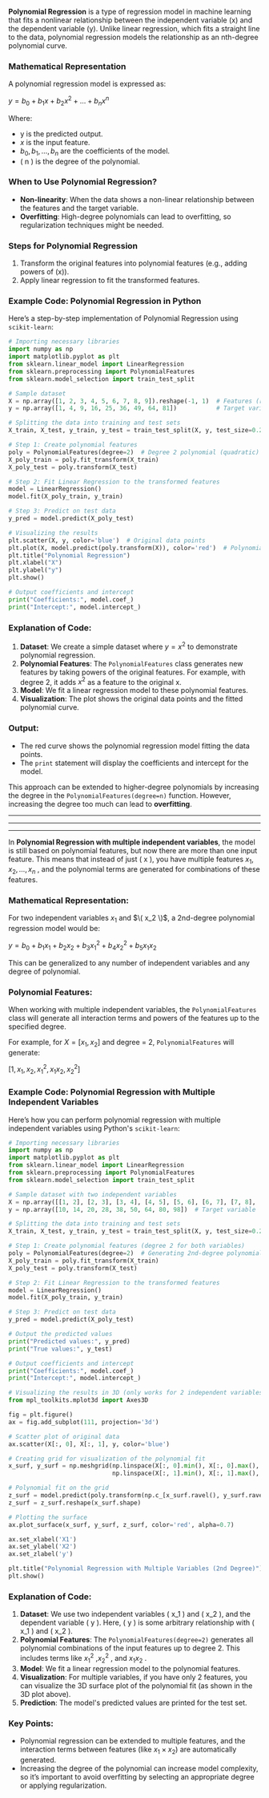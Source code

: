 
**Polynomial Regression** is a type of regression model in machine learning that fits a nonlinear relationship between the independent variable \(x\) and the dependent variable \(y\). Unlike linear regression, which fits a straight line to the data, polynomial regression models the relationship as an nth-degree polynomial curve.

### Mathematical Representation
A polynomial regression model is expressed as:


$y = b_0 + b_1x + b_2x^2 + \dots + b_nx^n$


Where:
- y is the predicted output.
- $x$ is the input feature.
- $b_0, b_1, \dots, b_n$ are the coefficients of the model.
- \( n \) is the degree of the polynomial.

### When to Use Polynomial Regression?
- **Non-linearity**: When the data shows a non-linear relationship between the features and the target variable.
- **Overfitting**: High-degree polynomials can lead to overfitting, so regularization techniques might be needed.

### Steps for Polynomial Regression
1. Transform the original features into polynomial features (e.g., adding powers of \(x\)).
2. Apply linear regression to fit the transformed features.

### Example Code: Polynomial Regression in Python

Here’s a step-by-step implementation of Polynomial Regression using `scikit-learn`:

```python
# Importing necessary libraries
import numpy as np
import matplotlib.pyplot as plt
from sklearn.linear_model import LinearRegression
from sklearn.preprocessing import PolynomialFeatures
from sklearn.model_selection import train_test_split

# Sample dataset
X = np.array([1, 2, 3, 4, 5, 6, 7, 8, 9]).reshape(-1, 1)  # Features (reshaped into a column vector)
y = np.array([1, 4, 9, 16, 25, 36, 49, 64, 81])           # Target variable (y = x^2)

# Splitting the data into training and test sets
X_train, X_test, y_train, y_test = train_test_split(X, y, test_size=0.2, random_state=0)

# Step 1: Create polynomial features
poly = PolynomialFeatures(degree=2)  # Degree 2 polynomial (quadratic)
X_poly_train = poly.fit_transform(X_train)
X_poly_test = poly.transform(X_test)

# Step 2: Fit Linear Regression to the transformed features
model = LinearRegression()
model.fit(X_poly_train, y_train)

# Step 3: Predict on test data
y_pred = model.predict(X_poly_test)

# Visualizing the results
plt.scatter(X, y, color='blue')  # Original data points
plt.plot(X, model.predict(poly.transform(X)), color='red')  # Polynomial regression curve
plt.title("Polynomial Regression")
plt.xlabel("X")
plt.ylabel("y")
plt.show()

# Output coefficients and intercept
print("Coefficients:", model.coef_)
print("Intercept:", model.intercept_)
```

### Explanation of Code:
1. **Dataset**: We create a simple dataset where $y = x^2$ to demonstrate polynomial regression.
2. **Polynomial Features**: The `PolynomialFeatures` class generates new features by taking powers of the original features. For example, with degree 2, it adds $x^2$ as a feature to the original x.
3. **Model**: We fit a linear regression model to these polynomial features.
4. **Visualization**: The plot shows the original data points and the fitted polynomial curve.

### Output:
- The red curve shows the polynomial regression model fitting the data points.
- The `print` statement will display the coefficients and intercept for the model.

This approach can be extended to higher-degree polynomials by increasing the degree in the `PolynomialFeatures(degree=n)` function. However, increasing the degree too much can lead to **overfitting**.


<hr><hr><hr>



In **Polynomial Regression with multiple independent variables**, the model is still based on polynomial features, but now there are more than one input feature. This means that instead of just \( x \), you have multiple features  $x_1, x_2, \dots, x_n$ , and the polynomial terms are generated for combinations of these features.

### Mathematical Representation:
For two independent variables $x_1$ and $\( x_2 \)$, a 2nd-degree polynomial regression model would be:


$y = b_0 + b_1x_1 + b_2x_2 + b_3x_1^2 + b_4x_2^2 + b_5x_1x_2$


This can be generalized to any number of independent variables and any degree of polynomial.

### Polynomial Features:
When working with multiple independent variables, the `PolynomialFeatures` class will generate all interaction terms and powers of the features up to the specified degree.

For example, for  $X = [x_1, x_2$]  and degree = 2, `PolynomialFeatures` will generate:

$[1, x_1, x_2, x_1^2, x_1x_2, x_2^2]$


### Example Code: Polynomial Regression with Multiple Independent Variables

Here’s how you can perform polynomial regression with multiple independent variables using Python's `scikit-learn`:

```python
# Importing necessary libraries
import numpy as np
import matplotlib.pyplot as plt
from sklearn.linear_model import LinearRegression
from sklearn.preprocessing import PolynomialFeatures
from sklearn.model_selection import train_test_split

# Sample dataset with two independent variables
X = np.array([[1, 2], [2, 3], [3, 4], [4, 5], [5, 6], [6, 7], [7, 8], [8, 9], [9, 10]])  # Two features: x1, x2
y = np.array([10, 14, 20, 28, 38, 50, 64, 80, 98])  # Target variable

# Splitting the data into training and test sets
X_train, X_test, y_train, y_test = train_test_split(X, y, test_size=0.2, random_state=0)

# Step 1: Create polynomial features (degree 2 for both variables)
poly = PolynomialFeatures(degree=2)  # Generating 2nd-degree polynomial features
X_poly_train = poly.fit_transform(X_train)
X_poly_test = poly.transform(X_test)

# Step 2: Fit Linear Regression to the transformed features
model = LinearRegression()
model.fit(X_poly_train, y_train)

# Step 3: Predict on test data
y_pred = model.predict(X_poly_test)

# Output the predicted values
print("Predicted values:", y_pred)
print("True values:", y_test)

# Output coefficients and intercept
print("Coefficients:", model.coef_)
print("Intercept:", model.intercept_)

# Visualizing the results in 3D (only works for 2 independent variables, x1 and x2)
from mpl_toolkits.mplot3d import Axes3D

fig = plt.figure()
ax = fig.add_subplot(111, projection='3d')

# Scatter plot of original data
ax.scatter(X[:, 0], X[:, 1], y, color='blue')

# Creating grid for visualization of the polynomial fit
x_surf, y_surf = np.meshgrid(np.linspace(X[:, 0].min(), X[:, 0].max(), 100),
                             np.linspace(X[:, 1].min(), X[:, 1].max(), 100))

# Polynomial fit on the grid
z_surf = model.predict(poly.transform(np.c_[x_surf.ravel(), y_surf.ravel()]))
z_surf = z_surf.reshape(x_surf.shape)

# Plotting the surface
ax.plot_surface(x_surf, y_surf, z_surf, color='red', alpha=0.7)

ax.set_xlabel('X1')
ax.set_ylabel('X2')
ax.set_zlabel('y')

plt.title("Polynomial Regression with Multiple Variables (2nd Degree)")
plt.show()
```

### Explanation of Code:
1. **Dataset**: We use two independent variables \( x_1 \) and \( x_2 \), and the dependent variable \( y \). Here, \( y \) is some arbitrary relationship with \( x_1 \) and \( x_2 \).
2. **Polynomial Features**: The `PolynomialFeatures(degree=2)` generates all polynomial combinations of the input features up to degree 2. This includes terms like  $x_1^2$ ,$x_2^2$ , and  $x_1x_2$ .
3. **Model**: We fit a linear regression model to the polynomial features.
4. **Visualization**: For multiple variables, if you have only 2 features, you can visualize the 3D surface plot of the polynomial fit (as shown in the 3D plot above).
5. **Prediction**: The model's predicted values are printed for the test set.

### Key Points:
- Polynomial regression can be extended to multiple features, and the interaction terms between features (like $x_1 \times x_2)$ are automatically generated.
- Increasing the degree of the polynomial can increase model complexity, so it’s important to avoid overfitting by selecting an appropriate degree or applying regularization.




